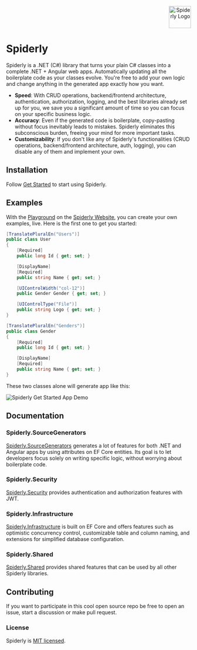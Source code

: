 <div align="right">
  <img src="https://github.com/filiptrivan/spiderly/blob/main/spiderly-logo.svg" alt="Spiderly Logo" width="60"/>
</div>

# Spiderly
Spiderly is a .NET (C#) library that turns your plain C# classes into a complete .NET + Angular web apps. Automatically updating all the boilerplate code as your classes evolve. You're free to add your own logic and change anything in the generated app exactly how you want.

<ul>
  <li><b>Speed</b>: With CRUD operations, backend/frontend architecture, authentication, authorization, logging, and the best libraries already set up for you, we save you a significant amount of time so you can focus on your specific business logic.</li>
  <li><b>Accuracy</b>: Even if the generated code is boilerplate, copy-pasting without focus inevitably leads to mistakes. Spiderly eliminates this subconscious burden, freeing your mind for more important tasks.</li>
  <li><b>Customizability</b>: If you don't like any of Spiderly's functionalities (CRUD operations, backend/frontend architecture, auth, logging), you can disable any of them and implement your own.</li>
</ul>

## Installation
Follow [Get Started](https://www.spiderly.dev/#get-started) to start using Spiderly.

## Examples
With the [Playground](https://www.spiderly.dev/playground) on the [Spiderly Website](https://www.spiderly.dev), you can create your own examples, live. Here is the first one to get you started:
```csharp
[TranslatePluralEn("Users")]
public class User
{
    [Required]
    public long Id { get; set; }

    [DisplayName]
    [Required]
    public string Name { get; set; }

    [UIControlWidth("col-12")]
    public Gender Gender { get; set; }

    [UIControlType("File")]
    public string Logo { get; set; }
}
```
```csharp
[TranslatePluralEn("Genders")]
public class Gender
{
    [Required]
    public long Id { get; set; }

    [DisplayName]
    [Required]
    public string Name { get; set; }
}
```
These two classes alone will generate app like this:
<div>
  <img src="https://github.com/filiptrivan/spiderly/blob/main/spiderly-app-demo.png" alt="Spiderly Get Started App Demo"/>
</div>

## Documentation

### Spiderly.SourceGenerators
[Spiderly.SourceGenerators](https://github.com/filiptrivan/spiderly/tree/main/Spiderly.SourceGenerators) generates a lot of features for both .NET and Angular apps by using attributes on EF Core entities. Its goal is to let developers focus solely on writing specific logic, without worrying about boilerplate code.

### Spiderly.Security
[Spiderly.Security](https://github.com/filiptrivan/spiderly/tree/main/Spiderly.Security) provides authentication and authorization features with JWT.

### Spiderly.Infrastructure
[Spiderly.Infrastructure](https://github.com/filiptrivan/spiderly/tree/main/Spiderly.Infrastructure) is built on EF Core and offers features such as optimistic concurrency control, customizable table and column naming, and extensions for simplified database configuration.

### Spiderly.Shared
[Spiderly.Shared](https://github.com/filiptrivan/spiderly/tree/main/Spiderly.Shared) provides shared features that can be used by all other Spiderly libraries.

## Contributing
If you want to participate in this cool open source repo be free to open an issue, start a discussion or make pull request.

### License
Spiderly is [MIT licensed](https://github.com/filiptrivan/spiderly/blob/main/LICENSE).
